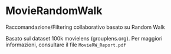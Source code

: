 # MovieRandomWalk
Raccomandazione/Filtering collaborativo basato su Random Walk

Basato sul dataset 100k movielens (grouplens.org). Per maggiori informazioni, consultare il file ```MovieRW_Report.pdf```
